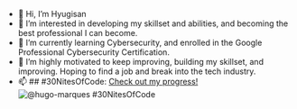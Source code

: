- 👋 Hi, I’m Hyugisan
- 👀 I’m interested in developing my skillset and abilities, and becoming the best professional I can become.
- 🌱 I’m currently learning Cybersecurity, and enrolled in the Google Professional Cybersecurity Certification.
- 💞️ I’m highly motivated to keep improving, building my skillset, and improving. Hoping to find a job and break into the tech industry.
- 📫 ## #30NitesOfCode:
  [Check out my progress!](https://www.codedex.io/@hugo-marques/30-nites-of-code)  
  ![@hugo-marques #30NitesOfCode](https://www.codedex.io/api/petStatus?user=hugo-marques)

<!---
HyguiSpot/HyguiSpot is a ✨ special ✨ repository because its `README.md` (this file) appears on your GitHub profile.
You can click the Preview link to take a look at your changes.
--->
